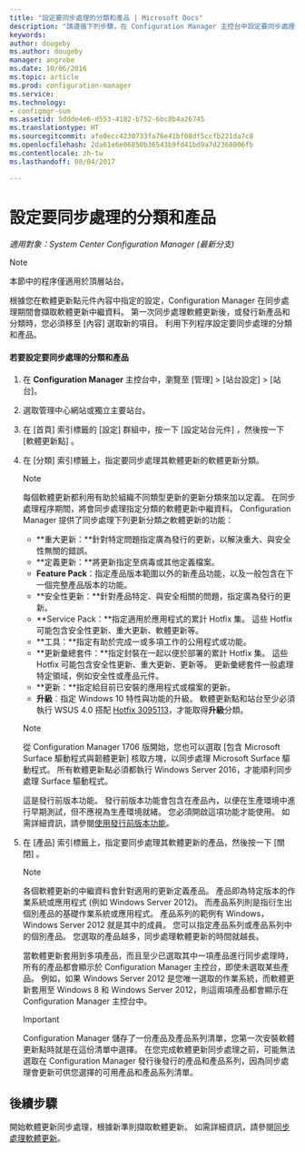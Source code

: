 ```yaml
---
title: "設定要同步處理的分類和產品 | Microsoft Docs"
description: "請遵循下列步驟，在 Configuration Manager 主控台中設定要同步處理的分類和產品。"
keywords: 
author: dougeby
ms.author: dougeby
manager: angrobe
ms.date: 10/06/2016
ms.topic: article
ms.prod: configuration-manager
ms.service: 
ms.technology:
- configmgr-sum
ms.assetid: 5ddde4e6-d553-4182-b752-6bc8b4a26745
ms.translationtype: HT
ms.sourcegitcommit: afe0ecc4230733fa76e41bf08df5ccfb221da7c8
ms.openlocfilehash: 2da61e6e06850b36543b9fd41bd9a7d2368006fb
ms.contentlocale: zh-tw
ms.lasthandoff: 08/04/2017

---
```

#  <a name="configure-classifications-and-products-to-synchronize"></a>設定要同步處理的分類和產品  

*適用對象：System Center Configuration Manager (最新分支)*


> [!NOTE]  
>  本節中的程序僅適用於頂層站台。  

 根據您在軟體更新點元件內容中指定的設定，Configuration Manager 在同步處理期間會擷取軟體更新中繼資料。 第一次同步處理軟體更新後，或發行新產品和分類時，您必須移至 [內容] 選取新的項目。 利用下列程序設定要同步處理的分類和產品。  

#### <a name="to-configure-classifications-and-products-to-synchronize"></a>若要設定要同步處理的分類和產品  

1.  在 **Configuration Manager** 主控台中，瀏覽至 [管理] > [站台設定] > [站台]。

2. 選取管理中心網站或獨立主要站台。  

3.  在 [首頁]  索引標籤的 [設定]  群組中，按一下 [設定站台元件] ，然後按一下 [軟體更新點] 。

4.  在 [分類]  索引標籤上，指定要同步處理其軟體更新的軟體更新分類。  

    > [!NOTE]  
    >  每個軟體更新都利用有助於組織不同類型更新的更新分類來加以定義。 在同步處理程序期間，將會同步處理指定分類的軟體更新中繼資料。 Configuration Manager 提供了同步處理下列更新分類之軟體更新的功能：  
    >   
    > - **重大更新：**針對特定問題指定廣為發行的更新，以解決重大、與安全性無關的錯誤。  
    > - **定義更新：**將更新指定至病毒或其他定義檔案。  
    > - **Feature Pack**：指定產品版本範圍以外的新產品功能，以及一般包含在下一個完整產品版本的功能。  
    > - **安全性更新：**針對產品特定、與安全相關的問題，指定廣為發行的更新。  
    > - **Service Pack：**指定適用於應用程式的累計 Hotfix 集。 這些 Hotfix 可能包含安全性更新、重大更新、軟體更新等。  
    > - **工具：**指定有助於完成一或多項工作的公用程式或功能。  
    > - **更新彙總套件：**指定封裝在一起以便於部署的累計 Hotfix 集。 這些 Hotfix 可能包含安全性更新、重大更新、更新等。 更新彙總套件一般處理特定領域，例如安全性或產品元件。  
    > - **更新：**指定給目前已安裝的應用程式或檔案的更新。  
    > - **升級**︰指定 Windows 10 特性與功能的升級。 軟體更新點和站台至少必須執行 WSUS 4.0 搭配 [Hotfix 3095113](https://support.microsoft.com/kb/3095113)，才能取得**升級**分類。    
    >       

    > [!NOTE]    
    > 從 Configuration Manager 1706 版開始，您也可以選取 [包含 Microsoft Surface 驅動程式與韌體更新] 核取方塊，以同步處理 Microsoft Surface 驅動程式。 所有軟體更新點必須都執行 Windows Server 2016，才能順利同步處理 Surface 驅動程式。     
    >    
    > 這是發行前版本功能。 發行前版本功能會包含在產品內，以便在生產環境中進行早期測試，但不應視為生產環境就緒。 您必須開啟這項功能才能使用。 如需詳細資訊，請參閱[使用發行前版本功能](https://docs.microsoft.com/sccm/core/servers/manage/install-in-console-updates#bkmk_prerelease)。

5.  在 [產品]  索引標籤上，指定要同步處理其軟體更新的產品，然後按一下 [關閉] 。  

    > [!NOTE]  
    >  各個軟體更新的中繼資料會針對適用的更新定義產品。 產品即為特定版本的作業系統或應用程式 (例如 Windows Server 2012)。 而產品系列則是指衍生出個別產品的基礎作業系統或應用程式。 產品系列的範例有 Windows，Windows Server 2012 就是其中的成員。 您可以指定產品系列或產品系列中的個別產品。 您選取的產品越多，同步處理軟體更新的時間就越長。  
    >   
    >  當軟體更新套用到多項產品，而且至少已選取其中一項產品進行同步處理時，所有的產品都會顯示於 Configuration Manager 主控台，即使未選取某些產品。 例如，如果 Windows Server 2012 是您唯一選取的作業系統，而軟體更新套用至 Windows 8 和 Windows Server 2012，則這兩項產品都會顯示在 Configuration Manager 主控台中。  

    > [!IMPORTANT]  
    >  Configuration Manager 儲存了一份產品及產品系列清單，您第一次安裝軟體更新點時就是在這份清單中選擇。 在您完成軟體更新同步處理之前，可能無法選取在 Configuration Manager 發行後發行的產品和產品系列，因為同步處理會更新可供您選擇的可用產品和產品系列清單。  

## <a name="next-steps"></a>後續步驟
開始軟體更新同步處理，根據新準則擷取軟體更新。 如需詳細資訊，請參閱[同步處理軟體更新](synchronize-software-updates.md)。

